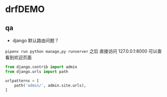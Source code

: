 # drfDEMO

## qa

- django 默认路由问题？

`pipenv run python manage,py runserver` 之后 直接访问 127.0.0.1:8000 可以查看到欢迎页面

```python
from django.contrib import admin
from django.urls import path

urlpatterns = [
    path('admin/', admin.site.urls),
]
```
